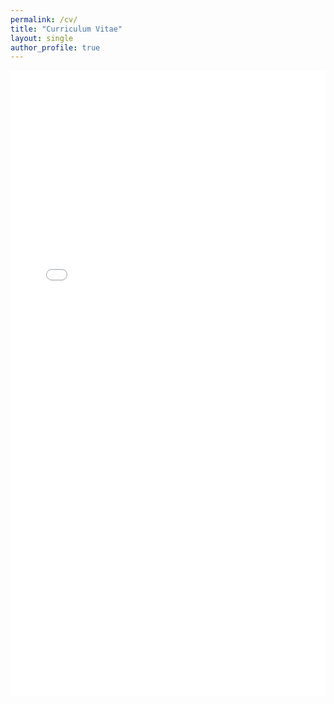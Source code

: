 ```yaml
---
permalink: /cv/
title: "Curriculum Vitae"
layout: single
author_profile: true
---
```


<embed src="/assets/files/CV_Xinyu_Zhang.pdf" width="100%" height="1000px" type="application/pdf">
